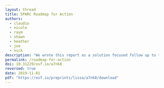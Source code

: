 ```yaml
---
layout: thread
title: SPARC Roadmap for Action
authors:
  - claudio
  - nicole
  - raym
  - shawn
  - heather
  - joe
  - nick
description: "We wrote this report as a solution focused follow up to the 'Landscape Analysis': which sparked community wide debate by detailing the changing academic publishing industry and the implications of large-scale deployment of data and data analytics. In this report we offer a roadmap of potential steps that stakeholders can take to chart both individual and collective responses."
permalink: /roadmap-for-action
doi: 10.31229/osf.io/a7nk8
reversed: true
date: 2019-11-01
pdf: "https://osf.io/preprints/lissa/a7nk8/download"
---
```

